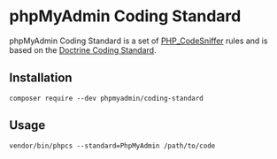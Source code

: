 # phpMyAdmin Coding Standard

phpMyAdmin Coding Standard is a set of [PHP_CodeSniffer](https://github.com/squizlabs/PHP_CodeSniffer) rules and is based on the [Doctrine Coding Standard](https://github.com/doctrine/coding-standard).

## Installation

```
composer require --dev phpmyadmin/coding-standard
```

## Usage

```
vendor/bin/phpcs --standard=PhpMyAdmin /path/to/code
```
